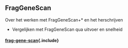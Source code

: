 ## FragGeneScan

Over het werken met FragGeneScan+\* en het herschrijven

* Vergelijken met FragGeneScan qua uitvoer en snelheid

#### [frag-gene-scan](main.md){.include}

